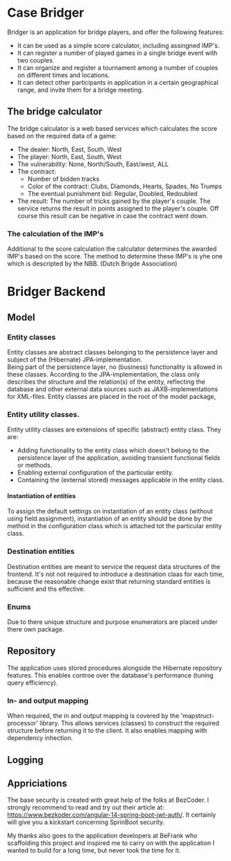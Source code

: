# Case Bridger
Bridger is an application for bridge players, and offer the following features:
- It can be used as a simple score calculator, including assingned IMP's.
- It can register a number of played  games in a single bridge event with two couples.
- It can organize and register a tournament among a number of couples on different times and locations.
- It can detect other participants in application in a certain geographical range, and invite them for a bridge meeting.
## The bridge calculator
The bridge calculator is a web based services which calculates the score based on the required data of a game:
- The dealer: North, East, South, West
- The player: North, East, South, West
- The vulnerability: None, North/South, East/west, ALL
- The contract:
  - Number of bidden tracks
  - Color of the contract: Clubs, Diamonds, Hearts, Spades, No Trumps
  - The eventual punishment bid: Regular, Doubled, Redoubled
- The result: The number of tricks gained by the player's couple.
The service returns the result in points assigned to the player's couple. Off course this result can be negative in case the contract went down.
### The calculation of the IMP's
Additional to the score calculation the calculator determines the awarded IMP's based on the score. The method to determine these IMP's is yhe one which is descripted by the NBB. (Dutch Brigde Association)


# Bridger Backend
## Model
### Entity classes
Entity classes are abstract classes belonging to the persistence layer and subject of the (Hibernate) JPA-implementation.  
Being part of the persistence layer, no (business) functionality is allowed in these classes. According to the JPA-implementation, the class only describes the structure and the relation(s) of the entity, reflecting the database and other external data sources such as JAXB-implementations for XML-files.
Entity classes are placed in the root of the model package,
### Entity utility classes.
Entity utility classes are extensions of specific (abstract) entity class. They are:
* Adding functionality to the entity class which doesn't belong to the persistence layer of the application, avoiding transient functional fields or methods.
* Enabling external configuration of the particular entity.
* Containing the (external stored) messages applicable in the entity class.
#### Instantiation of entities
To assign the default settings on instantiation of an entity class (without using field assignment), instantiation of an entity should be done by the method in the configuration class which is 
attached tot the particular entity class.
### Destination entities
Destination entities are meant to service the request data structures of the frontend. It's not not required to introduce a destination claas for each time, because the reasonable change exist that returning standard entities is sufficient and ths effective.
### Enums
Due to there unique structure and purpose enumerators are placed under there own package.
## Repository
The application uses stored procedures alongside the Hibernate repository features. This enables controe over the database's performance (tuning query efficiency).
### In- and output mapping
When required, the in and output mapping is covered by the 'mapstruct-processor' library. This allows services (classes) to construct the 
required structure before returning it to the client. It also enables mapping with dependency inhection.

## Logging


## Appriciations
The base security is created with great help of the folks at BezCoder.
I strongly recommend to read and try out their article at:
https://www.bezkoder.com/angular-14-spring-boot-jwt-auth/.
It certainly will give you a kickstart concerning SprinBoot security.

My thanks also goes to the application developers at BeFrank who scaffolding this project and inspired me to
carry on with the application I wanted to build for a long time, but never took the time for it. 
